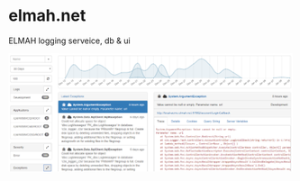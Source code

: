 # elmah.net
ELMAH logging serveice, db & ui

![Alt text](/content/screenshot-2.png?raw=true "Screenshot")